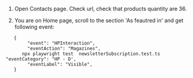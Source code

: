 1. Open Contacts page. Check url, check that products quantity are 36.

2. You are on Home page, scroll to the section 'As feautred in' and get following event:

```
   {
        "event": "HPInteraction",
        "eventAction": "Magazines",
      npx playwright test  newsletterSubscription.test.ts  "eventCategory": "HP - D',
        "eventLabel": "Visible",
   }
```
